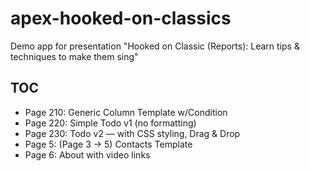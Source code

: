 # apex-hooked-on-classics
Demo app for presentation "Hooked on Classic (Reports): Learn tips &amp; techniques to make them sing"

## TOC
* Page 210: Generic Column Template w/Condition
* Page 220: Simple Todo v1 (no formatting)
* Page 230: Todo v2 &mdash; with CSS styling, Drag &amp; Drop
* Page 5: (Page 3 -> 5) Contacts Template
* Page 6: About with video links


